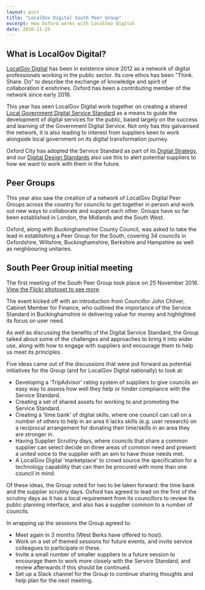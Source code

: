 ```yaml
---
layout: post
title: "LocalGov Digital South Peer Group"
excerpt: How Oxford works with LocalGov Digital
date: 2016-11-25
---
```


## What is LocalGov Digital?
[LocalGov Digital](http://localgovdigital.info) has been in existence since 2012 as a network of digital professionals working in the public sector. Its core ethos has been "Think. Share. Do" to describe the exchange of knowledge and spirit of collaboration it enshrines. Oxford has been a contributing member of the network since early 2016.

This year has seen LocalGov Digital work together on creating a shared [Local Government Digital Service Standard](http://localgovdigital.info/localgov-digital-makers/outputs/local-government-digital-service-standard/) as a means to guide the development of digital services for the public, based largely on the success and learning of the Government Digital Service. Not only has this galvanised the network, it is also leading to interest from suppliers keen to work alongside local government on its digital transformation journey.

Oxford City has adopted the Service Standard as part of its [Digital Strategy](https://oxfordcitycouncil.github.io/strategy/index.html), and our [Digital Design Standards](https://oxfordcitycouncil.github.io/standards/lgdss.html) also use this to alert potential suppliers to how we want to work with them in the future.

## Peer Groups
This year also saw the creation of a network of LocalGov Digital Peer Groups across the country for councils to get together in person and work out new ways to collaborate and support each other. Groups have so far been established in London, the Midlands and the South West.

Oxford, along with Buckinghamshire County Council, was asked to take the lead in establishing a Peer Group for the South, covering 34 councils in Oxfordshire, Wiltshire, Buckinghamshire, Berkshire and Hampshire as well as neighbouring unitaries.

## South Peer Group initial meeting
The first meeting of the South Peer Group took place on 25 November 2016. [View the Flickr photoset to see more](https://www.flickr.com/photos/neillawrencephotography/sets/72157676960979586/).

The event kicked off with an introduction from Councillor John Chilver, Cabinet Member for Finance, who outlined the importance of the Service Standard in Buckinghamshire in delivering value for money and highlighted its focus on user need.

As well as discussing the benefits of the Digital Service Standard, the Group talked about some of the challenges and approaches to bring it into wider use, along with how to engage with suppliers and encourage them to help us meet its principles.

Five ideas came out of the discussions that were put forward as potential initiatives for the Group (and for LocalGov Digital nationally) to look at:

* Developing a 'TripAdvisor' rating system of suppliers to give councils an easy way to assess how well they help or hinder compliance with the Service Standard.
* Creating a set of shared assets for working to and promoting the Service Standard.
* Creating a 'time bank' of digital skills, where one council can call on a number of others to help in an area it lacks skills (e.g. user research) on a reciprocal arrangement for donating their time/skills in an area they are stronger in.
* Having Supplier Scrutiny days, where councils that share a common supplier can select decide on three areas of common need and present a united voice to the supplier with an aim to have those needs met.
* A LocalGov Digital 'marketplace' to crowd source the specification for a technology capability that can then be procured with more than one council in mind.

Of these ideas, the Group voted for two to be taken forward: the time bank and the supplier scrutiny days. Oxford has agreed to lead on the first of the scrutiny days as it has a local requirement from its councillors to review its public planning interface, and also has a supplier common to a number of councils.

In wrapping up the sessions the Group agreed to:

* Meet again in 3 months (West Berks have offered to host).
* Work on a set of themed sessions for future events, and invite service colleagues to participate in these.
* Invite a small number of smaller suppliers to a future session to encourage them to work more closely with the Service Standard, and review afterwards if this should be continued.
* Set up a Slack channel for the Group to continue sharing thoughts and help plan for the next meeting.
